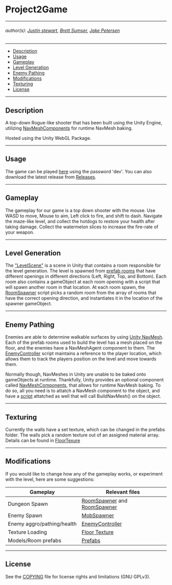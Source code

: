 # Project2Game

---
   ###### author(s): [Justin stewart](https://github.com/stewartjustinl), [Brett Sumser](https://github.com/bsumser), [Jake Petersen](https://github.com/jpeter17)

---
- [Description](#description)
- [Usage](#usage)
- [Gameplay](#gameplay)
- [Level Generation](#levelgeneration)
- [Enemy Pathing](#enemypathing)
- [Modifications](#modifications)
- [Texturing](#texturing)
- [License](#license)
---
## Description

A top-down Rogue-like shooter that has been built using the Unity Engine, utilizing 
[NavMeshComponents](https://github.com/Unity-Technologies/NavMeshComponents) for runtime NavMesh baking. 

Hosted using the Unity WebGL Package. 

---
## Usage 

The game can be played [here](https://veph.itch.io/project-2) using the password 'dev'. You can also download the latest release from [Releases](https://github.com/stewartjustinl/Project2Game/releases).

---
## Gameplay

The gameplay for our game is a top down shooter with the mouse. Use WASD to move, Mouse to aim, Left click to fire, and shift to dash. Navigate the maze-like level, and collect the hotdogs to restore your
health after taking damage. Collect the watermelon slices to increase the fire-rate of your weapon.

---
## Level Generation 

The ["LevelScene"](https://github.com/stewartjustinl/Project2Game/blob/main/Game/Assets/Scenes/LevelScene.unity) 
is a scene in Unity that contains a room responsible for the level generation. The level is spawned from [prefab rooms](https://github.com/stewartjustinl/Project2Game/tree/main/Game/Assets/Prefabs) that have different openings 
in different directions (Left, Right, Top, and Bottom). Each room also contains a gameObject at each room opening 
with a script that will spawn another room in that location. At each room spawn, the [RoomSpawner](https://github.com/stewartjustinl/Project2Game/blob/main/Game/Assets/Scripts/RoomSpawner.cs) script picks a random room from the 
array of rooms that have the correct opening direction, and instantiates it in the location of the spawner 
gameObject.

---
##  Enemy Pathing
Enemies are able to determine walkable surfaces by using [Unity NavMesh](https://docs.unity3d.com/Manual/nav-BuildingNavMesh.html). Each of the prefab rooms used to build the level has a mesh placed on the floor, and
the enemies have a NavMeshAgent component to them. The [EnemyController](https://github.com/stewartjustinl/Project2Game/blob/main/Game/Assets/Scripts/EnemyController.cs) script maintains a reference to the player location,
which allows them to track the players position on the level and move towards them.

Normally though, NavMeshes in Unity are unable to be baked onto gameObjects at runtime. Thankfully, Unity provides
an optional component called
[NavMeshComponents](https://github.com/Unity-Technologies/NavMeshComponents), 
that allows for runtime NavMesh baking. To do so, all you need is to attatch a NavMesh component to the object,
and have a [script](https://github.com/stewartjustinl/Project2Game/blob/main/Game/Assets/Scripts/NavMeshBaker.cs) 
attatched as well that will call BuildNavMesh() on the object.

---
## Texturing

Currently the walls have a set texture, which can be changed in the prefabs folder. The walls pick a random texture out
of an assigned material array. Details can be found in [FloorTexure](https://github.com/stewartjustinl/Project2Game/blob/main/Game/Assets/Scripts/FloorTexture.cs)

---
## Modifications 

If you would like to change how any of the gameplay works, or experiment with the level, here are some suggestions:

Gameplay | Relevant files
------------ | -------------
Dungeon Spawn | [RoomSpawner](https://github.com/stewartjustinl/Project2Game/blob/main/Game/Assets/Scripts/RoomSpawner.cs) and [RoomSpawner](https://github.com/stewartjustinl/Project2Game/blob/main/Game/Assets/Scripts/RoomSpawner.cs)
Enemy Spawn | [MobSpawner](https://github.com/stewartjustinl/Project2Game/blob/main/Game/Assets/Scripts/MobSpawner.cs)
Enemy aggro/pathing/health | [EnemyController](https://github.com/stewartjustinl/Project2Game/blob/main/Game/Assets/Scripts/EnemyController.cs)
Texture Loading | [Floor Texture](https://github.com/stewartjustinl/Project2Game/blob/main/Game/Assets/Scripts/FloorTexture.cs)
Models/Room prefabs | [Prefabs](https://github.com/stewartjustinl/Project2Game/tree/main/Game/Assets/Prefabs)

---
## License

See the [COPYING](COPYING) file for license rights and limitations (GNU GPLv3).
